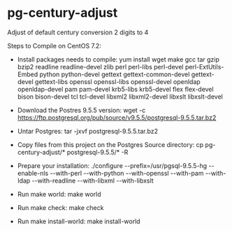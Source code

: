 # pg-century-adjust
Adjust of default century conversion 2 digits to 4

Steps to Compile on CentOS 7.2:

* Install packages needs to compile:
yum install wget make gcc tar gzip bzip2 readline readline-devel zlib perl perl-libs perl-devel perl-ExtUtils-Embed python python-devel gettext gettext-common-devel gettext-devel gettext-libs openssl openssl-libs openssl-devel openldap openldap-devel pam pam-devel krb5-libs krb5-devel flex flex-devel bison bison-devel tcl tcl-devel libxml2 libxml2-devel libxslt libxslt-devel

* Download the Postres 9.5.5 version:
wget -c https://ftp.postgresql.org/pub/source/v9.5.5/postgresql-9.5.5.tar.bz2

* Untar Postgres:
tar -jxvf postgresql-9.5.5.tar.bz2

* Copy files from this project on the Postgres Source directory:
cp pg-century-adjust/* postgresql-9.5.5/* -R

* Prepare your installation:
./configure --prefix=/usr/pgsql-9.5.5-hg --enable-nls --with-perl --with-python --with-openssl --with-pam --with-ldap --with-readline --with-libxml --with-libxslt

* Run make world:
make world

* Run make check:
make check

* Run make install-world:
make install-world
